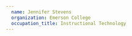 ```yaml
---
  name: Jennifer Stevens
  organization: Emerson College
  occupation_title: Instructional Technology
---
```

